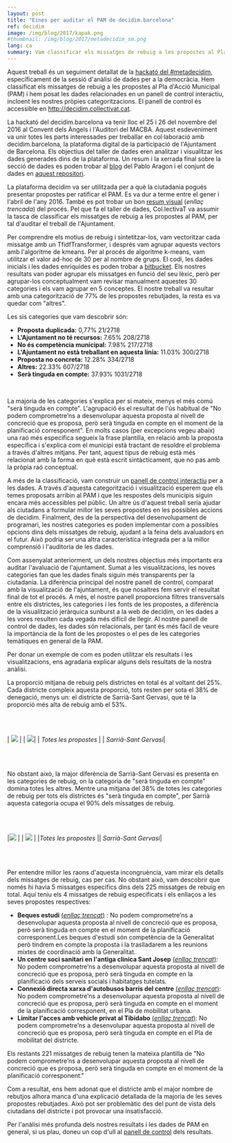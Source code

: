 ```yaml
---
layout: post
title: "Eines per auditar el PAM de decidim.barcelona"
ref: decidim
image: /img/blog/2017/kapak.png
#thumbnail: /img/blog/2017/metadecidim_sm.png
lang: ca
summary: Vam classificar els missatges de rebuig a les propostes al Pla d'Acció Municipal (PAM) i vam crear un <a href="http://decidim.collectivat.cat">un panell de control interactiu</a> per mostrar els nostres resultats. Aquest treball és un seguiment detallat de la <a href="https://bcnparticipa.cat/JornadesMetadecidim/ca/index.php">hackató del metadecidim</a>, específicament de la sessió d'anàlisi de dades per a la democràcia. 
---
```

Aquest treball és un seguiment detallat de la <a href="https://bcnparticipa.cat/JornadesMetadecidim/ca/index.php">hackató del #metadecidim</a>, específicament de la sessió d'anàlisi de dades per a la democràcia. Hem classificat els missatges de rebuig a les propostes al Pla d'Acció Municipal (PAM) i hem posat les dades relacionades en un panell de control interactiu, incloent les nostres pròpies categoritzacions. El panell de control és accessible en <a href="http://decidim.collectivat.cat">http://decidim.collectivat.cat</a>.

La hackató del decidim.barcelona va tenir lloc el 25 i 26 del novembre del 2016
al Convent dels Àngels i l'Auditori del MACBA. Aquest esdeveniment va unir
totes les parts interessades per treballar en col·laboració amb
decidim.barcelona, la plataforma digital de la participació de l'Ajuntament de
Barcelona. Els objectius del taller de dades eren analitzar i visualitzar les
dades generades dins de la plataforma. Un resum i la xerrada final sobre la
secció de dades es poden trobar al <a
href="https://elaragon.wordpress.com/2016/11/26/metadecidim/">blog</a> del
Pablo Aragon i el conjunt de dades en
[aquest repositori](https://github.com/elaragon/metadecidim).

La plataforma decidim va ser utilitzada per a què la ciutadania pogués presentar propostes per ratificar el PAM. Es va dur a terme entre el gener i l'abril de l'any 2016. També es pot trobar un bon <a href="https://decidim.barcelona/pam/6/dataviz/summary">resum visual</a> (*enllaç trencada*) del procés. Pel que fa el taller de dades, Col.lectivaT va assumir la tasca de classificar els missatges de rebuig a les propostes al PAM, per tal d'auditar el treball de l'Ajuntament.

Per comprendre els motius de rebuig i sintetitzar-los, vam vectoritzar cada missatge amb un TfidfTransformer, i després vam agrupar aquests vectors amb l'algoritme de kmeans. Per al procés de algoritme k-means, vam utilitzar el valor ad-hoc de 30 per al nombre de grups. El codi, les dades inicials i les dades enriquides es poden trobar a <a href="https://bitbucket.org/bkulebi/metadecidim_postprocess">bitbucket</a>. Els nostres resultats van poder agrupar els missatges en funció del seu lèxic, però per agrupar-los conceptualment vam revisar manualment aquestes 30 categories i els vam agrupar en 5 conceptes. El nostre treball va resultar amb una categorització de 77% de les propostes rebutjades, la resta es va quedar com "altres".

Les sis categories que vam descobrir són:

* <strong>Proposta duplicada:</strong> 0,77% 21/2718
* <strong>L'Ajuntament no té recursos:</strong> 7.65% 208/2718
* <strong>No és competència municipal:</strong> 7.98% 217/2718
* <strong>L'Ajuntament no està treballant en aquesta línia:</strong> 11.03% 300/2718
* <strong>Proposta no concreta:</strong> 12.28% 334/2718
* <strong>Altres:</strong> 22.33% 607/2718
* <strong>Serà tinguda en compte:</strong> 37.93% 1031/2718

<br/>

La majoria de les categories s'explica per si mateix, menys el més comú "serà tinguda en compte". L'agrupació és el resultat de l'ús habitual de "No podem comprometre’ns a desenvolupar aquesta proposta al nivell de concreció que es proposa, però serà tinguda en compte en el moment de la planificació corresponent". En molts casos (per excepcions vegeu abaix) una raó més específica segueix la frase plantilla, en relació amb la proposta específica i s'explica com el municipi està tractant de resoldre el problema a través d'altres mitjans. Per tant, aquest tipus de rebuig està més relacionat amb la forma en què està escrit sintàcticament, que no pas amb la pròpia raó conceptual.

A més de la classificació, vam construir un <a href="http://decidim.collectivat.cat/">panell de control interactiu</a> per a les dades. A través d'aquesta categorització i visualització esperem que els temes proposats arribin al PAM i que les respostes dels municipis siguin encara més accessibles pel públic. Un altre ús d'aquest treball seria ajudar als ciutadans a formular millor les seves propostes en les possibles accions de decidim. Finalment, des de la perspectiva del desenvolupament de programari, les nostres categories es poden implementar com a possibles opcions dins dels missatges de rebuig, ajudant a la feina dels avaluadors en el futur. Això podria ser una altra característica integrada per a la millor comprensió i l'auditoria de les dades.

Com assenyalat anteriorment, un dels nostres objectius més importants era auditar l'avaluació de l'ajuntament. Sumat a les visualitzacions, les noves categories fan que les dades finals siguin més transparents per la ciutadania. La diferència principal del nostre panell de control, comparat amb la visualització de l'ajuntament, és que nosaltres fem servir el resultat final de tot el procés. A més, el nostre panell proporciona filtres transversals entre els districtes, les categories i les fonts de les propostes, a diferència de la visualització jeràrquica sunburst a la web de decidim, on les dades a les vores resulten cada vegada més difícil de llegir. Al nostre panell de control de dades, les dades són relacionals, per tant és més fàcil de veure la importància de la font de les propostes o el pes de les categories temàtiques en general de la PAM.

Per donar un exemple de com es poden utilitzar els resultats i les visualitzacions, ens agradaria explicar alguns dels resultats de la nostra anàlisi.

La proporció mitjana de rebuig pels districtes en total és al voltant del 25%. Cada districte compleix aquesta proporció, tots resten per sota el 38% de denegació, menys un: el districte de Sarrià-Sant Gervasi, que té la proporció més alta de rebuig amb el 53%.

<br/><br/>

| ![](/img/blog/2017/all.png) | | ![](/img/blog/2017/sarria.png)|
| *Totes les propostes* | |  *Sarrià-Sant Gervasi*|


<br/><br/>

No obstant això, la major diferència de Sarrià-Sant Gervasi es presenta en les categories de rebuig, on la categoria de "serà tinguda en compte" domina totes les altres. Mentre una mitjana del 38% de totes les categories de rebuig per tots els districtes és "serà tinguda en compte", per Sarrià aquesta categoria ocupa el 90% dels missatges de rebuig.

<br/><br/>

|![](/img/blog/2017/all_rejection.png) | | ![](/img/blog/2017/sarria_rejection.png) |
|*Totes les propostes* || *Sarrià-Sant Gervasi*|

<br/><br/>

Per entendre millor les raons d'aquesta incongruència, vam mirar els detalls dels missatges de rebuig, cas per cas. No obstant això, vam descobrir que només hi havia 5 missatges específics dins dels 225 missatges de rebuig en total. Aquí teniu els 4 missatges de rebuig especificats i els enllaços a les seves propostes respectives:

* **Beques estudi** [(*enllaç trencat*)](https://decidim.barcelona/pam/proposals/beques-estudi) : No podem comprometre’ns a desenvolupar aquesta proposta al nivell de concreció que es proposa, però serà tinguda en compte en el moment de la planificació corresponent.Les beques d'estudi són competència de la Generalitat però tindrem en compte la proposta i la traslladarem a les reunions mixtes de coordinació amb la Generalitat.
* **Un centre soci sanitari en l'antiga clinica Sant Josep** [(*enllaç trencat*)](https://decidim.barcelona/pam/proposals/un-centre-soci-sanitari-en-l-antiga-clinica-sant-josep): No podem comprometre’ns a desenvolupar aquesta proposta al nivell de concreció que es proposa, però serà tinguda en compte en la planificació dels serveis socials i habitatges tutelats.
* **Connexió directa xarxa d'autobusos barris del centre** [(*enllaç trencat*)](https://decidim.barcelona/pam/proposals/connexio-directa-xarxa-autobusos-barris-centre): No podem comprometre’ns a desenvolupar aquesta proposta al nivell de concreció que es proposa, però serà tinguda en compte en el moment de la planificació corresponent, en el Pla de mobilitat urbana.
* **Limitar l'acces amb vehicle privat al Tibidabo** [(*enllaç trencat*)](https://decidim.barcelona/pam/proposals/limitar-l-acces-amb-vehicle-privat-al-tibidabo): No podem comprometre’ns a desenvolupar aquesta proposta al nivell de concreció que es proposa, però serà tinguda en compte en el Pla de mobilitat del districte.

Els restants 221 missatges de rebuig tenen la mateixa plantilla de "No podem comprometre’ns a desenvolupar aquesta proposta al nivell de concreció que es proposa, però serà tinguda en compte en el moment de la planificació corresponent."

Com a resultat, ens hem adonat que el districte amb el major nombre de rebutjos alhora manca d'una explicació detallada de la majoria de les seves propostes rebutjades. Això pot ser problemàtic des del punt de vista dels ciutadans del districte i pot provocar una insatisfacció.

Per l'anàlisi més profunda dels nostres resultats i les dades de PAM en general, si us plau, doneu un cop d'ull al <a href="http://decidim.collectivat.cat">panell de control</a> dels resultats.


[catotron]: https://github.com/CollectivaT-dev/tacotron2
[catotron-cpu]: https://github.com/CollectivaT-dev/catotron-cpu
[nvidia]: https://github.com/NVIDIA/tacotron2
[waveglow]: https://github.com/NVIDIA/waveglow/
[tallers]: https://github.com/CollectivaT-dev/TallersParla
[ona]: https://drive.google.com/open?id=1-fdWV-aH5nIRv1rZKQYInsRes2At74xG
[pau]: https://drive.google.com/open?id=1-T2nHQNEE8mXPaT-ulDSAXgdGSzomPMu
[colab1]: https://colab.research.google.com/github/CollectivaT-dev/TallersParla/blob/master/ipynb/catotron_inference.ipynb
[colab2]: https://colab.research.google.com/github/CollectivaT-dev/TallersParla/blob/master/ipynb/catotron_transfer_learn.ipynb
[festcat]: http://festcat.talp.cat/download.php
[melgan]: https://github.com/seungwonpark/melgan
[waveglow_model]: https://drive.google.com/open?id=1WsibBTsuRg_SF2Z6L6NFRTT-NjEy1oTx
[melgan_model]: https://drive.google.com/file/d/1U3LeuaMIVoRvMvfwlHjsRJPWhgTzeIBh
[demo]: http://catotron.collectivat.cat/
